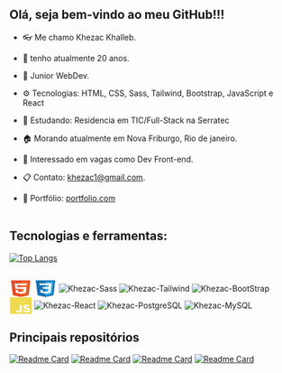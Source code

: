 ## Olá, seja bem-vindo ao meu GitHub!!!

- 👓 Me chamo Khezac Khalleb.
- 🎈 tenho atualmente 20 anos.
- 🧱 Junior WebDev.
- ⚙️ Tecnologias: HTML, CSS, Sass, Tailwind, Bootstrap, JavaScript e React
- 📖 Estudando: Residencia em TIC/Full-Stack na Serratec
- 🏠 Morando atualmente em Nova Friburgo, Rio de janeiro.
- 👔 Interessado em vagas como Dev Front-end.

- 📋 Contato: khezac1@gmail.com.
- 🚧 Portfólio: <a href="https://khezac-portfolio.vercel.app/">portfolio.com</a>
<br></br>
## Tecnologias e ferramentas:
[![Top Langs](https://github-readme-stats.vercel.app/api/top-langs/?username=khezac&layout=compact&theme=radical)](https://github.com/khezac/github-readme-stats)

<div style="display: inline_block"><br>  
  <img align="center" alt="Khezac-HTML" height="30" width="40" src="https://raw.githubusercontent.com/devicons/devicon/master/icons/html5/html5-original.svg">
  <img align="center" alt="Khezac-CSS" height="30" width="40" src="https://raw.githubusercontent.com/devicons/devicon/master/icons/css3/css3-original.svg">
  <img align="center" alt="Khezac-Sass" height="30" width="40" src="https://cdn.jsdelivr.net/gh/devicons/devicon@latest/icons/sass/sass-original.svg">
  <img align="center" alt="Khezac-Tailwind" height="30" width="40" src="https://cdn.jsdelivr.net/gh/devicons/devicon@latest/icons/tailwindcss/tailwindcss-original.svg">
  <img align="center" alt="Khezac-BootStrap" height="30" width="40" src="https://cdn.jsdelivr.net/gh/devicons/devicon/icons/bootstrap/bootstrap-original.svg">
  <img align="center" alt="Khezac-Js" height="30" width="40" src="https://raw.githubusercontent.com/devicons/devicon/master/icons/javascript/javascript-plain.svg">
  <img align="center" alt="Khezac-React" height="30" width="40" src="https://cdn.jsdelivr.net/gh/devicons/devicon/icons/react/react-original.svg">
  <img align="center" alt="Khezac-PostgreSQL" height="30" width="40" src="https://cdn.jsdelivr.net/gh/devicons/devicon@latest/icons/postgresql/postgresql-original.svg">
  <img align="center" alt="Khezac-MySQL" height="30" width="40" src="https://cdn.jsdelivr.net/gh/devicons/devicon@latest/icons/mysql/mysql-original-wordmark.svg">
</div>

## Principais repositórios

[![Readme Card](https://github-readme-stats.vercel.app/api/pin/?username=khezac&repo=ClothingStore&theme=radical&hide=HTML)](https://github.com/Khezac/ClothingStore)
[![Readme Card](https://github-readme-stats.vercel.app/api/pin/?username=khezac&repo=Portfolio&theme=radical)](https://github.com/Khezac/Portfolio)
[![Readme Card](https://github-readme-stats.vercel.app/api/pin/?username=khezac&repo=Dev-Barbershop&theme=radical)](https://github.com/Khezac/Dev-Barbershop)
[![Readme Card](https://github-readme-stats.vercel.app/api/pin/?username=khezac&repo=hoteis-SUDS&theme=radical)](https://github.com/Khezac/hoteis-SUDS)




